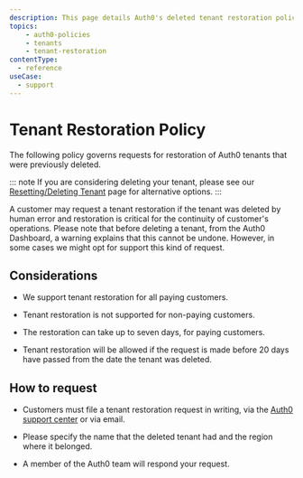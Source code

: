 ```yaml
---
description: This page details Auth0's deleted tenant restoration policy.
topics:
    - auth0-policies
    - tenants
    - tenant-restoration
contentType:
  - reference
useCase:
  - support
---
```


# Tenant Restoration Policy

The following policy governs requests for restoration of Auth0 tenants that were previously deleted.

::: note
If you are considering deleting your tenant, please see our [Resetting/Deleting Tenant](/tutorials/delete-reset-tenant) page for alternative options.
:::

A customer may request a tenant restoration if the tenant was deleted by human error and restoration is critical for the continuity of customer's operations. Please note that before deleting a tenant, from the Auth0 Dashboard, a warning explains that this cannot be undone. However, in some cases we might opt for support this kind of request.

## Considerations

* We support tenant restoration for all paying customers.

* Tenant restoration is not supported for non-paying customers.

* The restoration can take up to seven days, for paying customers.

* Tenant restoration will be allowed if the request is made before 20 days have passed from the date the tenant was deleted.

## How to request

* Customers must file a tenant restoration request in writing, via the [Auth0 support center](${env.DOMAIN_URL_SUPPORT}) or via email.

* Please specify the name that the deleted tenant had and the region where it belonged.

* A member of the Auth0 team will respond your request.
